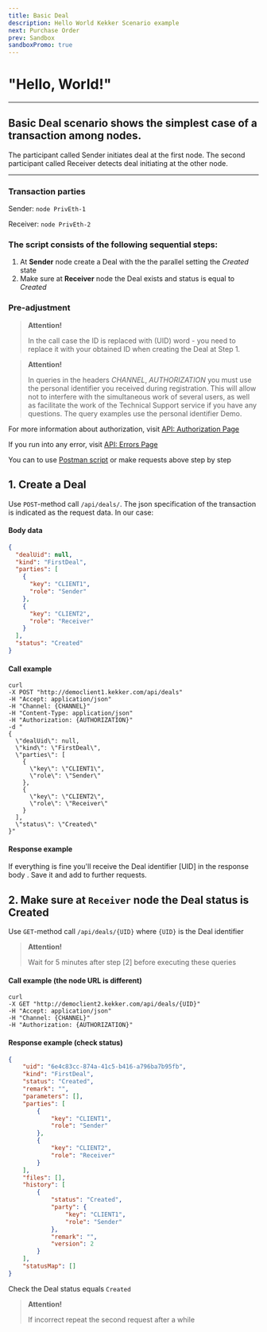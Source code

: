 ```yaml
---
title: Basic Deal
description: Hello World Kekker Scenario example
next: Purchase Order
prev: Sandbox
sandboxPromo: true
---
```


# "Hello, World!"
___
## Basic Deal scenario shows the simplest case of a transaction among nodes.

The participant called Sender initiates deal at the first node. 
The second participant called Receiver detects deal initiating at the other node.  
___

### Transaction parties
Sender: `node PrivEth-1`

Receiver: `node PrivEth-2`

### The script consists of the following sequential steps:
1. At **Sender** node create a Deal with the the parallel setting the *Created* state
2. Make sure at **Receiver** node the Deal exists and status is equal to *Created*

### Pre-adjustment
> **Attention!** 
>
> In the call case the ID is replaced with (UID) word - you need to replace it with your obtained ID when creating the Deal at Step 1.

> **Attention!** 
>
> In queries in the headers *CHANNEL*, *AUTHORIZATION* you must use the personal identifier you received during registration. This will allow not to interfere with the simultaneous work of several users, as well as facilitate the work of the Technical Support service if you have any questions. The query examples use the personal identifier Demo.

For more information about authorization, visit [API: Authorization Page](/docs/getting-started/authorization.html)

If you run into any error, visit [API: Errors Page ](/docs/getting-started/errors.html)

You can to use [Postman script](https://documenter.getpostman.com/view/10819849/SzYgPtzV)
or make requests above step by step


## 1. Create a Deal

Use `POST`-method call `/api/deals/`. The json specification of the transaction is indicated as the request data. In our case:

#### Body data
```json
{
  "dealUid": null,
  "kind": "FirstDeal",
  "parties": [
    {
      "key": "CLIENT1",
      "role": "Sender"
    },
    {
      "key": "CLIENT2",
      "role": "Receiver"
    }
  ],
  "status": "Created"
}
```

#### Call example
``` bash{1-100}
curl 
-X POST "http://democlient1.kekker.com/api/deals" 
-H "Accept: application/json" 
-H "Channel: {CHANNEL}" 
-H "Content-Type: application/json" 
-H "Authorization: {AUTHORIZATION}" 
-d "
{
  \"dealUid\": null,
  \"kind\": \"FirstDeal\",
  \"parties\": [
    {
      \"key\": \"CLIENT1\",
      \"role\": \"Sender\"
    },
    {
      \"key\": \"CLIENT2\",
      \"role\": \"Receiver\"
    }
  ],
  \"status\": \"Created\"
}"
```

#### Response example

If everything is fine you'll receive the Deal identifier [UID] in the response body . Save it and add to further requests.

## 2. Make sure at `Receiver` node the Deal status is Created
Use `GET`-method call `/api/deals/{UID}` where `{UID}` is the Deal identifier

> **Attention!** 
>
> Wait for 5 minutes after step [2] before executing these queries

#### Call example (the node URL is different)

```bash{1-100}
curl 
-X GET "http://democlient2.kekker.com/api/deals/{UID}" 
-H "Accept: application/json" 
-H "Channel: {CHANNEL}" 
-H "Authorization: {AUTHORIZATION}"
```

#### Response example (check status)
```json
{
    "uid": "6e4c83cc-874a-41c5-b416-a796ba7b95fb",
    "kind": "FirstDeal",
    "status": "Created",
    "remark": "",
    "parameters": [],
    "parties": [
        {
            "key": "CLIENT1",
            "role": "Sender"
        },
        {
            "key": "CLIENT2",
            "role": "Receiver"
        }
    ],
    "files": [],
    "history": [
        {
            "status": "Created",
            "party": {
                "key": "CLIENT1",
                "role": "Sender"
            },
            "remark": "",
            "version": 2
        }
    ],
    "statusMap": []
}
```
Check the Deal status equals `Created`
> **Attention!** 
>
> If incorrect repeat the second request after a while
